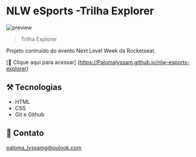 # NLW eSports -Trilha Explorer

![preview](./.github.preview.png)

> Trilha Explorer

Projeto contruído do evento Next Level Week da Rocketseat.

[🔗 Clique aqui para acessar] (https://Palomalyssam.github.io/nlw-esports-explorer)

## ⚒ Tecnologias

- HTML
- CSS
- Git e Github

## 🖤 Contato

paloma_lyssamg@oulook.com